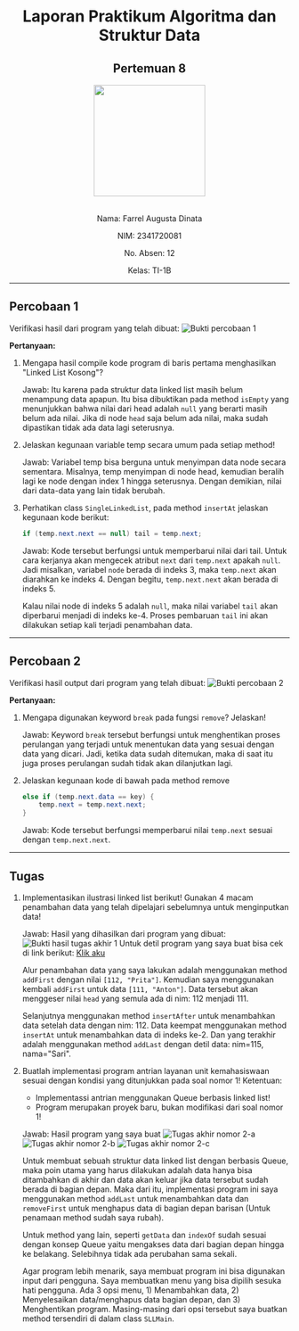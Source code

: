 <div align="center">

# Laporan Praktikum Algoritma dan Struktur Data
## Pertemuan 8

<img src="../../../../assets/logo-polinema.png" align="center" width="200px">

\
Nama: Farrel Augusta Dinata

NIM: 2341720081

No. Absen: 12

Kelas: TI-1B

</div>

---
## Percobaan 1
Verifikasi hasil dari program yang telah dibuat:
![Bukti percobaan 1](img/bukti-percobaan1.png)

**Pertanyaan:**

1. Mengapa hasil compile kode program di baris pertama menghasilkan "Linked List Kosong"?
    
    Jawab: Itu karena pada struktur data linked list masih belum menampung data apapun. Itu bisa dibuktikan pada method `isEmpty` yang menunjukkan bahwa nilai dari head adalah `null` yang berarti masih belum ada nilai. Jika di node `head` saja belum ada nilai, maka sudah dipastikan tidak ada data lagi seterusnya.

2. Jelaskan kegunaan variable temp secara umum pada setiap method!

    Jawab: Variabel temp bisa berguna untuk menyimpan data node secara sementara. Misalnya, temp menyimpan di node head, kemudian beralih lagi ke node dengan index 1 hingga seterusnya. Dengan demikian, nilai dari data-data yang lain tidak berubah. 

3. Perhatikan class `SingleLinkedList`, pada method `insertAt` jelaskan kegunaan kode berikut:
    ```java
    if (temp.next.next == null) tail = temp.next;
    ```
    Jawab: Kode tersebut berfungsi untuk memperbarui nilai dari tail. Untuk cara kerjanya akan mengecek atribut `next` dari `temp.next` apakah `null`. Jadi misalkan, variabel `node` berada di indeks 3, maka `temp.next` akan diarahkan ke indeks 4. Dengan begitu, `temp.next.next` akan berada di indeks 5. 

    Kalau nilai node di indeks 5 adalah `null`, maka nilai variabel `tail` akan diperbarui menjadi di indeks ke-4. Proses pembaruan `tail` ini akan dilakukan setiap kali terjadi penambahan data. 

---
## Percobaan 2
Verifikasi hasil output dari program yang telah dibuat:
![Bukti percobaan 2](img/bukti-percobaan2.png)

**Pertanyaan:**
1. Mengapa digunakan keyword `break` pada fungsi `remove`? Jelaskan!

    Jawab: Keyword `break` tersebut berfungsi untuk menghentikan proses perulangan yang terjadi untuk menentukan data yang sesuai dengan data yang dicari. Jadi, ketika data sudah ditemukan, maka di saat itu juga proses perulangan sudah tidak akan dilanjutkan lagi.

2. Jelaskan kegunaan kode di bawah pada method remove
    ```java
    else if (temp.next.data == key) {
        temp.next = temp.next.next;
    }
    ```
    Jawab: Kode tersebut berfungsi memperbarui nilai `temp.next` sesuai dengan `temp.next.next`.

---
## Tugas
1. Implementasikan ilustrasi linked list berikut! Gunakan 4 macam penambahan data yang telah dipelajari sebelumnya untuk menginputkan data!

    Jawab: Hasil yang dihasilkan dari program yang dibuat:
    ![Bukti hasil tugas akhir 1](img/bukti-tugas-akhir1.png)
    Untuk detil program yang saya buat bisa cek di link berikut: [Klik aku](TugasAkhir/Nomor1/)

    Alur penambahan data yang saya lakukan adalah menggunakan method `addFirst` dengan nilai `[112, "Prita"]`. Kemudian saya menggunakan kembali `addFirst` untuk data `[111, "Anton"]`. Data tersebut akan menggeser nilai `head` yang semula ada di nim: 112 menjadi 111.
    
    Selanjutnya menggunakan method `insertAfter` untuk menambahkan data setelah data dengan nim: 112. Data keempat menggunakan method `insertAt` untuk menambahkan data di indeks ke-2. Dan yang terakhir adalah menggunakan method `addLast` dengan detil data: nim=115, nama="Sari".


2. Buatlah implementasi program antrian layanan unit kemahasiswaan sesuai dengan kondisi yang ditunjukkan pada soal nomor 1! Ketentuan:
    - Implementassi antrian menggunakan Queue berbasis linked list!
    - Program merupakan proyek baru, bukan modifikasi dari soal nomor 1!

    Jawab: 
    Hasil program yang saya buat
    ![Tugas akhir nomor 2-a](img/bukti-tugas-akhir2-a.png)
    ![Tugas akhir nomor 2-b](img/bukti-tugas-akhir2-b.png)
    ![Tugas akhir nomor 2-c](img/bukti-tugas-akhir2-c.png)

    Untuk membuat sebuah struktur data linked list dengan berbasis Queue, maka poin utama yang harus dilakukan adalah data hanya bisa ditambahkan di akhir dan data akan keluar jika data tersebut sudah berada di bagian depan. Maka dari itu, implementasi program ini saya menggunakan method `addLast` untuk menambahkan data dan `removeFirst` untuk menghapus data di bagian depan barisan (Untuk penamaan method sudah saya rubah).

    Untuk method yang lain, seperti `getData` dan `indexOf` sudah sesuai dengan konsep Queue yaitu mengakses data dari bagian depan hingga ke belakang. Selebihnya tidak ada perubahan sama sekali.

    Agar program lebih menarik, saya membuat program ini bisa digunakan input dari pengguna. Saya membuatkan menu yang bisa dipilih sesuka hati pengguna. Ada 3 opsi menu, 1) Menambahkan data, 2) Menyelesaikan data/menghapus data bagian depan, dan 3) Menghentikan program. Masing-masing dari opsi tersebut saya buatkan method tersendiri di dalam class `SLLMain`.